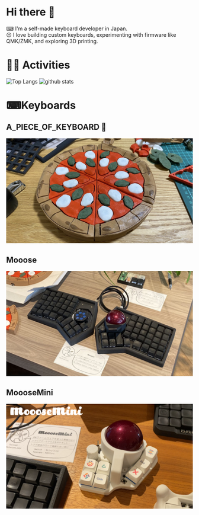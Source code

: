 # Hi there 👋
⌨ I'm a self-made keyboard developer in Japan.  
😍 I love building custom keyboards, experimenting with firmware like QMK/ZMK, and exploring 3D printing.  

# 🏃‍♀️ Activities
<div align="left"> 
  <img alt="Top Langs" height="170px" src="https://github-readme-stats.vercel.app/api?username=ataruno&theme=vue-dark&layout=compact" />
  <img alt="github stats" height="170px" src="https://github-readme-stats.vercel.app/api/top-langs/?username=ataruno&theme=vue-dark&layout=compact" />
</div>

# ⌨Keyboards
## A_PIECE_OF_KEYBOARD 🍕
<a href="https://github.com/ataruno/A_PIECE_OF_KEYBOARD" target="_blank">
  <img alt="Top Langs" with="200px" src="https://raw.githubusercontent.com/ataruno/A_PIECE_OF_KEYBOARD/main/image/A_PIECE_OF_KEYBOARD_5.jpg" />
</a>

## Mooose
<a href="https://github.com/ataruno/Mooose" target="_blank">
  <img alt="Top Langs" with="200px" src="https://github.com/ataruno/Mooose/blob/main/image/Mooose_1.jpg" />
</a>

## MoooseMini
<a href="https://github.com/ataruno/MoooseMini" target="_blank">
  <img alt="Top Langs" with="200px" src="https://github.com/ataruno/MoooseMini/blob/main/Readme_image/MoooseMini01.png" />
</a>